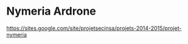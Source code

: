 Nymeria Ardrone
===============
https://sites.google.com/site/projetsecinsa/projets-2014-2015/projet-nymeria
